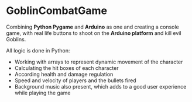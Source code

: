 # GoblinCombatGame
Combining <b>Python Pygame</b> and <b>Arduino</b> as one and creating a console game, with real life buttons to shoot on the <b>Arduino platform</b> and kill evil Goblins.

All logic is done in Python:
 - Working with arrays to represent dynamic movement of the character
 - Calculating the hit boxes of each character
 - According health and damage regulation
 - Speed and velocity of players and the bullets fired
 - Background music also present, which adds to a good user experience while playing the game

